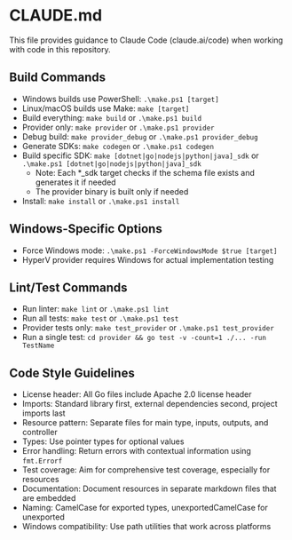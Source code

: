 # CLAUDE.md

This file provides guidance to Claude Code (claude.ai/code) when working with code in this repository.

## Build Commands
- Windows builds use PowerShell: `.\make.ps1 [target]`
- Linux/macOS builds use Make: `make [target]`
- Build everything: `make build` or `.\make.ps1 build`
- Provider only: `make provider` or `.\make.ps1 provider`
- Debug build: `make provider_debug` or `.\make.ps1 provider_debug`
- Generate SDKs: `make codegen` or `.\make.ps1 codegen`
- Build specific SDK: `make [dotnet|go|nodejs|python|java]_sdk` or `.\make.ps1 [dotnet|go|nodejs|python|java]_sdk`
  - Note: Each *_sdk target checks if the schema file exists and generates it if needed
  - The provider binary is built only if needed
- Install: `make install` or `.\make.ps1 install`

## Windows-Specific Options
- Force Windows mode: `.\make.ps1 -ForceWindowsMode $true [target]`
- HyperV provider requires Windows for actual implementation testing

## Lint/Test Commands
- Run linter: `make lint` or `.\make.ps1 lint`
- Run all tests: `make test` or `.\make.ps1 test`
- Provider tests only: `make test_provider` or `.\make.ps1 test_provider`
- Run a single test: `cd provider && go test -v -count=1 ./... -run TestName`

## Code Style Guidelines
- License header: All Go files include Apache 2.0 license header
- Imports: Standard library first, external dependencies second, project imports last
- Resource pattern: Separate files for main type, inputs, outputs, and controller
- Types: Use pointer types for optional values
- Error handling: Return errors with contextual information using `fmt.Errorf`
- Test coverage: Aim for comprehensive test coverage, especially for resources
- Documentation: Document resources in separate markdown files that are embedded
- Naming: CamelCase for exported types, unexportedCamelCase for unexported
- Windows compatibility: Use path utilities that work across platforms